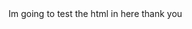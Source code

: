 <html>
  <head>
  <title>TESTING ONE TWO THREE</title>
  <head>
    
  <body>
  Im going to test the html in here thank you
  </body>
  
</html>
  
